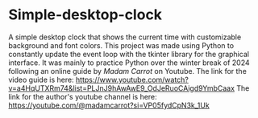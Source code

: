 # Simple-desktop-clock
A simple desktop clock that shows the current time with customizable background and font colors.
This project was made using Python to constantly update the event loop with the tkinter library for the graphical interface. It was mainly to practice Python over the winter break of 2024 following an online guide by _Madam Carrot_ on Youtube.
The link for the video guide is here: https://www.youtube.com/watch?v=a4HqUTXRm74&list=PLJnJ9hAwAwE9_OdJeRuoCAigd9YmbCaax 
The link for the author's youtube channel is here: https://youtube.com/@madamcarrot?si=VP05fydCpN3k_1Uk
